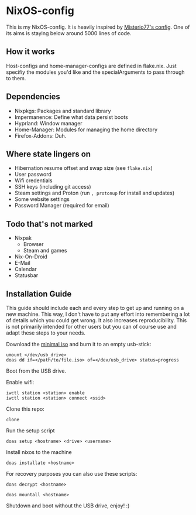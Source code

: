 # NixOS-config

This is my NixOS-config. It is heavily inspired by [Misterio77's config](https://git.sr.ht/~misterio/nix-config). One of its aims is staying below around 5000 lines of code.

## How it works

Host-configs and home-manager-configs are defined in flake.nix. Just specifiy the modules you'd like and the specialArguments to pass through to them.

## Dependencies

- Nixpkgs: Packages and standard library
- Impermanence: Define what data persist boots
- Hyprland: Window manager
- Home-Manager: Modules for managing the home directory
- Firefox-Addons: Duh.

## Where state lingers on

- Hibernation resume offset and swap size (see `flake.nix`)
- User password
- Wifi credentials
- SSH keys (including git access)
- Steam settings and Proton (run `, protonup` for install and updates)
- Some website settings
- Password Manager (required for email)

## Todo that's not marked

- Nixpak
    - Browser
    - Steam and games
- Nix-On-Droid
- E-Mail
- Calendar
- Statusbar

## Installation Guide

This guide should include each and every step to get up and running on a new machine. This way, I don't have to put any effort into remembering a lot of details which you could get wrong. It also increases reproducibility. This is not primarily intended for other users but you can of course use and adapt these steps to your needs.

Download the [minimal iso](https://nixos.org/download.html#nixos-iso) and burn it to an empty usb-stick:
```
umount </dev/usb_drive>
doas dd if=</path/to/file.iso> of=</dev/usb_drive> status=progress
```

Boot from the USB drive.

Enable wifi:
```
iwctl station <station> enable
iwctl station <station> connect <ssid>
```

Clone this repo:
```
clone
```
Run the setup script
```
doas setup <hostname> <drive> <username>
```
Install nixos to the machine
```
doas installate <hostname>
```
For recovery purposes you can also use these scripts:
```
doas decrypt <hostname>
```
```
doas mountall <hostname>
```
Shutdown and boot without the USB drive, enjoy! :)
